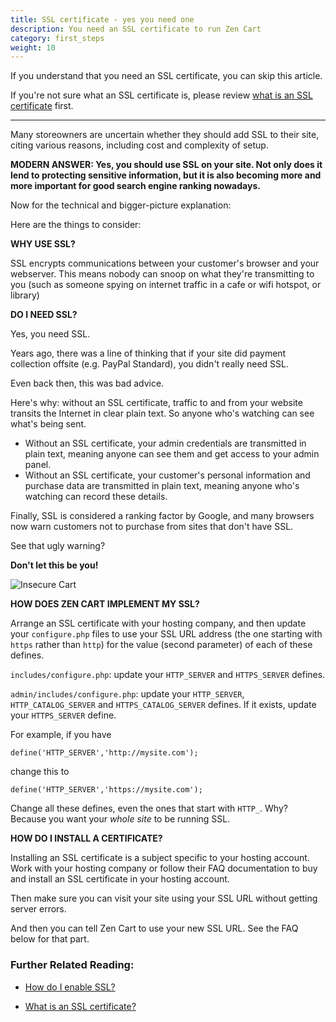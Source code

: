 ```yaml
---
title: SSL certificate - yes you need one 
description: You need an SSL certificate to run Zen Cart
category: first_steps 
weight: 10
---
```


If you understand that you need an SSL certificate, you can skip this article.

If you're not sure what an SSL certificate is, please review [what is an SSL certificate](/user/security/ssl_cert/) first.

<hr>

Many storeowners are uncertain whether they should add SSL to their site, citing various reasons, including cost and complexity of setup.  

**MODERN ANSWER: Yes, you should use SSL on your site. Not only does it lend to protecting sensitive information, but it is also becoming more and more important for good search engine ranking nowadays.**  

Now for the technical and bigger-picture explanation:  

Here are the things to consider:  

**WHY USE SSL?**  

SSL encrypts communications between your customer's browser and your webserver. This means nobody can snoop on what they're transmitting to you (such as someone spying on internet traffic in a cafe or wifi hotspot, or library)  

**DO I NEED SSL?**  

Yes, you need SSL. 

Years ago, there was a line of thinking that if your site did payment collection offsite (e.g. PayPal Standard), you didn't really need SSL.  

Even back then, this was bad advice.  

Here's why: without an SSL certificate, traffic to and from your website transits the Internet in clear plain text.  So anyone who's watching can see what's being sent. 

- Without an SSL certificate, your admin credentials are transmitted in plain text, meaning anyone can see them and get access to your admin panel. 
- Without an SSL certificate, your customer's personal information and purchase data are transmitted in plain text, meaning anyone who's watching can record these details. 

Finally, SSL is considered a ranking factor by Google, and many browsers
now warn customers not to purchase from sites that don't have SSL. 

See that ugly warning? 

**Don't let this be you!**

![Insecure Cart](/images/insecure_cart.png)

**HOW DOES ZEN CART IMPLEMENT MY SSL?**  

Arrange an SSL certificate with your hosting company, and then update your `configure.php` files to use your SSL URL address (the one starting with `https` rather than `http`) for the value (second parameter) of each of these defines. 

`includes/configure.php`: update your `HTTP_SERVER` and `HTTPS_SERVER` defines. 

`admin/includes/configure.php`:  update your `HTTP_SERVER`, `HTTP_CATALOG_SERVER` and `HTTPS_CATALOG_SERVER` defines.  If it exists, update your `HTTPS_SERVER` define.

For example, if you have 

```
define('HTTP_SERVER','http://mysite.com'); 
```

change this to 

```
define('HTTP_SERVER','https://mysite.com'); 
```

Change all these defines, even the ones that start with `HTTP_`.  Why?  Because you want your *whole site* to be running SSL.  

**HOW DO I INSTALL A CERTIFICATE?**

Installing an SSL certificate is a subject specific to your hosting account. Work with your hosting company or follow their FAQ documentation to buy and install an SSL certificate in your hosting account.  

Then make sure you can visit your site using your SSL URL without getting server errors.  

And then you can tell Zen Cart to use your new SSL URL. See the FAQ below for that part.  

### Further Related Reading:  

- [How do I enable SSL?](/user/installing/enable_ssl/)

- [What is an SSL certificate?](/user/security/ssl_cert/) 
